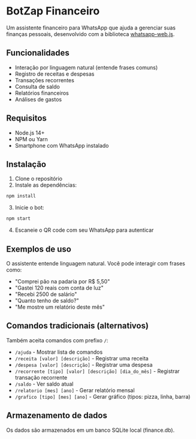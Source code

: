 # BotZap Financeiro

Um assistente financeiro para WhatsApp que ajuda a gerenciar suas finanças pessoais, desenvolvido com a biblioteca [whatsapp-web.js](https://github.com/pedroslopez/whatsapp-web.js).

## Funcionalidades

- Interação por linguagem natural (entende frases comuns)
- Registro de receitas e despesas
- Transações recorrentes
- Consulta de saldo
- Relatórios financeiros
- Análises de gastos

## Requisitos

- Node.js 14+
- NPM ou Yarn
- Smartphone com WhatsApp instalado

## Instalação

1. Clone o repositório
2. Instale as dependências:

```bash
npm install
```

3. Inicie o bot:

```bash
npm start
```

4. Escaneie o QR code com seu WhatsApp para autenticar

## Exemplos de uso

O assistente entende linguagem natural. Você pode interagir com frases como:

- "Comprei pão na padaria por R$ 5,50"
- "Gastei 120 reais com conta de luz"
- "Recebi 2500 de salário"
- "Quanto tenho de saldo?"
- "Me mostre um relatório deste mês"

## Comandos tradicionais (alternativos)

Também aceita comandos com prefixo `/`:

- `/ajuda` - Mostrar lista de comandos
- `/receita [valor] [descrição]` - Registrar uma receita
- `/despesa [valor] [descrição]` - Registrar uma despesa
- `/recorrente [tipo] [valor] [descrição] [dia_do_mês]` - Registrar transação recorrente
- `/saldo` - Ver saldo atual
- `/relatorio [mes] [ano]` - Gerar relatório mensal
- `/grafico [tipo] [mes] [ano]` - Gerar gráfico (tipos: pizza, linha, barra)

## Armazenamento de dados

Os dados são armazenados em um banco SQLite local (finance.db).
